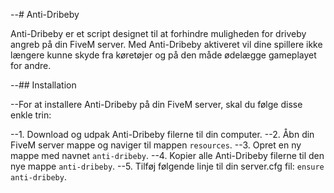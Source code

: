 --# Anti-Dribeby

Anti-Dribeby er et script designet til at forhindre muligheden for driveby angreb på din FiveM server. Med Anti-Dribeby aktiveret vil dine spillere ikke længere kunne skyde fra køretøjer og på den måde ødelægge gameplayet for andre.

--## Installation

--For at installere Anti-Dribeby på din FiveM server, skal du følge disse enkle trin:

--1. Download og udpak Anti-Dribeby filerne til din computer.
--2. Åbn din FiveM server mappe og naviger til mappen `resources`.
--3. Opret en ny mappe med navnet `anti-dribeby`.
--4. Kopier alle Anti-Dribeby filerne til den nye mappe `anti-dribeby`.
--5. Tilføj følgende linje til din server.cfg fil: `ensure anti-dribeby`.
